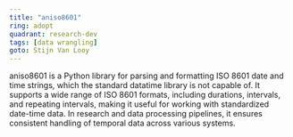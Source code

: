 ```yaml
---
title: "aniso8601"
ring: adopt
quadrant: research-dev
tags: [data wrangling]
goto: Stijn Van Looy
---
```


aniso8601 is a Python library for parsing and formatting ISO 8601 date and time strings, which the standard datatime library is not capable of. It supports a wide range of ISO 8601 formats, including durations, intervals, and repeating intervals, making it useful for working with standardized date-time data. In research and data processing pipelines, it ensures consistent handling of temporal data across various systems.
